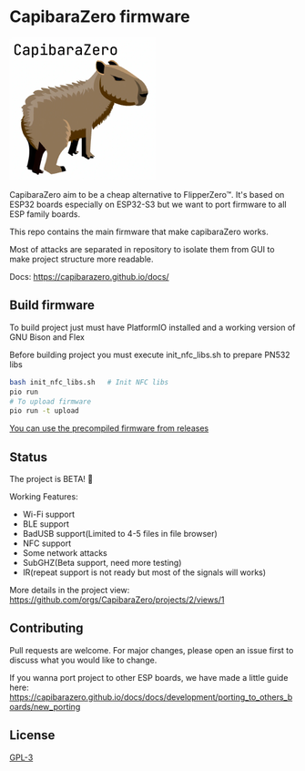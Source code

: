 # CapibaraZero firmware

<img src="https://github.com/CapibaraZero/.github/blob/main/logo.png?raw=true" width="256" />

CapibaraZero aim to be a cheap alternative to FlipperZero™. It's based on ESP32 boards especially on ESP32-S3 but we want to port firmware to all ESP family boards.

This repo contains the main firmware that make capibaraZero works.

Most of attacks are separated in repository to isolate them from GUI to make project structure more readable.

Docs: https://capibarazero.github.io/docs/

## Build firmware

To build project just must have PlatformIO installed and a working version of GNU Bison and Flex

Before building project you must execute init_nfc_libs.sh to prepare PN532 libs

```bash
bash init_nfc_libs.sh   # Init NFC libs
pio run
# To upload firmware
pio run -t upload
```

[You can use the precompiled firmware from releases](https://github.com/CapibaraZero/fw/releases)

## Status

The project is BETA! 🎉

Working Features:

- Wi-Fi support
- BLE support
- BadUSB support(Limited to 4-5 files in file browser)
- NFC support
- Some network attacks
- SubGHZ(Beta support, need more testing)
- IR(repeat support is not ready but most of the signals will works)

More details in the project view: https://github.com/orgs/CapibaraZero/projects/2/views/1

## Contributing

Pull requests are welcome. For major changes, please open an issue first
to discuss what you would like to change.

If you wanna port project to other ESP boards, we have made a little guide here: https://capibarazero.github.io/docs/docs/development/porting_to_others_boards/new_porting

## License

[GPL-3](https://www.gnu.org/licenses/gpl-3.0.html)